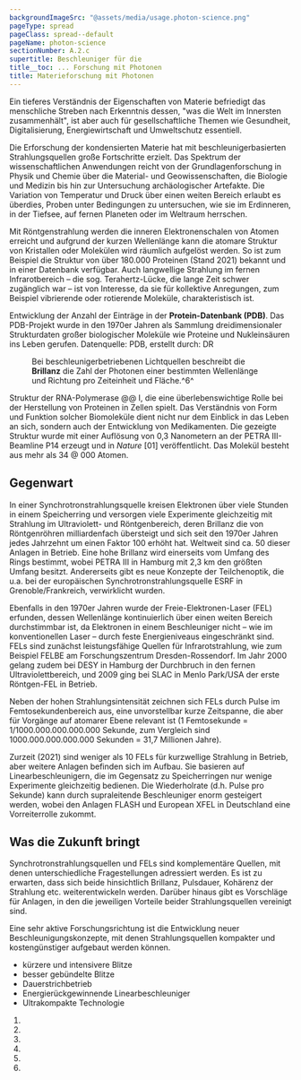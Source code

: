 ```yaml
---
backgroundImageSrc: "@assets/media/usage.photon-science.png"
pageType: spread
pageClass: spread--default
pageName: photon-science
sectionNumber: A.2.c
supertitle: Beschleuniger für die
title__toc: ... Forschung mit Photonen
title: Materieforschung mit Photonen
---
```


<div class="spread--left spread-area--intro-nutzen .intro">

Ein tieferes Verständnis der Eigenschaften von Materie befriedigt das menschliche Streben nach Erkenntnis dessen, "was die Welt im Innersten zusammenhält", ist aber auch für gesellschaftliche Themen wie Gesundheit, Digitalisierung, Energiewirtschaft und Umweltschutz essentiell.

Die Erforschung der kondensierten Materie hat mit beschleunigerbasierten Strahlungsquellen große Fortschritte erzielt. Das Spektrum der wissenschaftlichen Anwendungen reicht von der Grundlagenforschung in Physik und Chemie über die Material- und Geowissenschaften, die Biologie und Medizin bis hin zur Untersuchung archäologischer Artefakte. Die Variation von Temperatur und Druck über einen weiten Bereich erlaubt es überdies, Proben unter Bedingungen zu untersuchen, wie sie im Erdinneren, in der Tiefsee, auf fernen Planeten oder im Weltraum herrschen.

</div>

<div class="hidden">

Mit Röntgenstrahlung werden die inneren Elektronenschalen von Atomen erreicht und aufgrund der kurzen Wellenlänge kann die atomare Struktur von Kristallen oder Molekülen wird räumlich aufgelöst werden. So ist zum Beispiel die Struktur von über 180.000 Proteinen (Stand 2021) bekannt und in einer Datenbank verfügbar. Auch langwellige Strahlung im fernen Infrarotbereich – die sog. Terahertz-Lücke, die lange Zeit schwer zugänglich war – ist von Interesse, da sie für kollektive Anregungen, zum Beispiel vibrierende oder rotierende Moleküle, charakteristisch ist.

</div>

<div class="spread--left spread-area--c-1">

<progress-chart dimension="pdbEntries" :print="true"/>

<figcaption>

Entwicklung der Anzahl der Einträge in der **Protein-Datenbank (PDB)**. Das PDB-Projekt wurde in den 1970er Jahren als Sammlung dreidimensionaler Strukturdaten großer biologischer Moleküle wie Proteine und Nukleinsäuren ins Leben gerufen. Datenquelle: PDB, erstellt durch: DR

</figcaption>

<figure>
<progress-chart dimension="progress__peak_brilliance" :print="true"/>
<figcaption>

Bei beschleunigerbetriebenen Lichtquellen beschreibt die **Brillanz** die Zahl der Photonen einer bestimmten Wellenlänge und Richtung pro Zeiteinheit und Fläche.^6^

</figcaption>
</figure>

<figcaption>

Struktur der RNA-Polymerase @@ I, die eine überlebenswichtige Rolle bei der Herstellung von Proteinen in Zellen spielt. Das Verständnis von Form und Funktion solcher Biomoleküle dient nicht nur dem Einblick in das Leben an sich, sondern auch der Entwicklung von Medikamenten. Die gezeigte Struktur wurde mit einer Auflösung von 0,3 Nanometern an der PETRA III-Beamline P14 erzeugt und in _Nature_ [01] veröffentlicht. Das Molekül besteht aus mehr als 34 @ 000 Atomen.

</figcaption>

</div>

<div class="spread--right spread-area--c-1 spread-area--small">

## Gegenwart

In einer Synchrotronstrahlungsquelle kreisen Elektronen über viele Stunden in einem Speicherring und versorgen viele Experimente gleichzeitig mit Strahlung im Ultraviolett- und Röntgenbereich, deren Brillanz die von Röntgenröhren milliardenfach übersteigt und sich seit den 1970er Jahren jedes Jahrzehnt um einen Faktor 100 erhöht hat. Weltweit sind ca. 50 dieser Anlagen in Betrieb. Eine hohe Brillanz wird einerseits vom Umfang des Rings bestimmt, wobei PETRA III in Hamburg mit 2,3 km den größten Umfang besitzt. Andererseits gibt es neue Konzepte der Teilchenoptik, die u.a. bei der europäischen Synchrotronstrahlungsquelle ESRF in Grenoble/Frankreich, verwirklicht wurden.

Ebenfalls in den 1970er Jahren wurde der Freie-Elektronen-Laser (FEL) erfunden, dessen Wellenlänge kontinuierlich über einen weiten Bereich durchstimmbar ist, da Elektronen in einem Beschleuniger nicht – wie im konventionellen Laser – durch feste Energieniveaus eingeschränkt sind. FELs sind zunächst leistungsfähige Quellen für Infrarotstrahlung, wie zum Beispiel FELBE am Forschungszentrum Dresden-Rossendorf. Im Jahr 2000 gelang zudem bei DESY in Hamburg der Durchbruch in den fernen Ultraviolettbereich, und 2009 ging bei SLAC in Menlo Park/USA der erste Röntgen-FEL in Betrieb.

</div>

<div class="spread--right spread-area--c-2 spread-area--small">

Neben der hohen Strahlungsintensität zeichnen sich FELs durch Pulse im Femtosekundenbereich aus, eine unvorstellbar kurze Zeitspanne, die aber für Vorgänge auf atomarer Ebene relevant ist (1 Femtosekunde = 1/1000.000.000.000.000 Sekunde, zum Vergleich sind 1000.000.000.000.000 Sekunden = 31,7 Millionen Jahre).

Zurzeit (2021) sind weniger als 10 FELs für kurzwellige Strahlung in Betrieb, aber weitere Anlagen befinden sich im Aufbau. Sie basieren auf Linearbeschleunigern, die im Gegensatz zu Speicherringen nur wenige Experimente gleichzeitig bedienen. Die Wiederholrate (d.h. Pulse pro Sekunde) kann durch supraleitende Beschleuniger enorm gesteigert werden, wobei den Anlagen FLASH und European XFEL in Deutschland eine Vorreiterrolle zukommt.

</div>

<div class="spread--right spread-area--c-3 spread-area--small">

## Was die Zukunft bringt

Synchrotronstrahlungsquellen und FELs sind komplementäre Quellen, mit denen unterschiedliche Fragestellungen adressiert werden. Es ist zu erwarten, dass sich beide hinsichtlich Brillanz, Pulsdauer, Kohärenz der Strahlung etc. weiterentwickeln werden.
Darüber hinaus gibt es Vorschläge für Anlagen, in den die jeweiligen Vorteile beider Strahlungsquellen vereinigt sind.

Eine sehr aktive Forschungsrichtung ist die Entwicklung neuer Beschleunigungskonzepte, mit denen Strahlungsquellen kompakter und kostengünstiger aufgebaut werden können.

- kürzere und intensivere Blitze
- besser gebündelte Blitze
- Dauerstrichbetrieb
- Energierückgewinnende Linearbeschleuniger
- Ultrakompakte Technologie

</div>

<div class="spread--right spread-area--references--top spread-area--small">

1. <bib-ref cite-key="fernandez-tornero_moreno-morcillo_etal__2013__crystal" />
1. <bib-ref cite-key="biasci_bouteille_etal__2014__lowemittance" />
1. <bib-ref cite-key="jankowiak_knobloch_etal__2015__technical" />
1. <bib-ref cite-key="rohlsberger_schroer_etal__2019__light" />
1. <bib-ref cite-key="beye__2020__flash2020" />
1. <bib-ref cite-key="altarelli__2006__xfel" />
